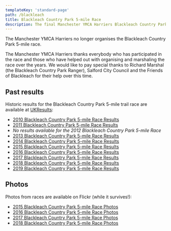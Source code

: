 ```yaml
---
templateKey: 'standard-page'
path: /blackleach
title: Blackleach Country Park 5-mile Race
description: The final Manchester YMCA Harriers Blackleach Country Park 5-mile Race was held in 2019. The Club no longer organises the race.
---
```

The Manchester YMCA Harriers no longer organises the Blackleach Country Park 5-mile race.

The Manchester YMCA Harriers thanks everybody who has participated in the race and those 
who have helped out with organising and marshaling the race over the years. We would like 
to pay special thanks to Richard Marshal (the Blackleach Country Park Ranger), 
Salford City Council and the Friends of Blackleach for their help over this time.

## Past results
Historic results for the Blackleach Country Park 5-mile trail race are available
at [UKResults](https://www.ukresults.net):

* [2010 Blackleach Country Park 5-mile Race Results](https://www.ukresults.net/2010/blackleach.html)
* [2011 Blackleach Country Park 5-mile Race Results](https://archive.run247.com/results/5825-blackleach-country-park-5-mile.html)
* _No results available for the 2012 Blackleach Country Park 5-mile Race_
* [2013 Blackleach Country Park 5-mile Race Results](https://www.ukresults.net/2013/blackleach.html)
* [2014 Blackleach Country Park 5-mile Race Results](https://www.ukresults.net/2014/blackleach.html)
* [2015 Blackleach Country Park 5-mile Race Results](https://www.ukresults.net/2015/blackleach.html)
* [2016 Blackleach Country Park 5-mile Race Results](https://www.ukresults.net/2016/blackleach.html)
* [2017 Blackleach Country Park 5-mile Race Results](https://www.ukresults.net/2017/blackleach.html)
* [2018 Blackleach Country Park 5-mile Race Results](https://www.ukresults.net/2018/blackleach.html)
* [2019 Blackleach Country Park 5-mile Race Results](https://www.ukresults.net/2019/blackleach.html)

## Photos
Photos from races are available on Flickr (while it survives!):

* [2015 Blackleach Country Park 5-mile Race Photos](https://www.flickr.com/photos/135481598@N04/albums/72157658623122776)
* [2016 Blackleach Country Park 5-mile Race Photos](https://www.flickr.com/photos/135481598@N04/albums/72157674615987205)
* [2017 Blackleach Country Park 5-mile Race Photos](https://www.flickr.com/photos/135481598@N04/albums/72157686453571393)
* [2018 Blackleach Country Park 5-mile Race Photos](https://www.flickr.com/photos/135481598@N04/albums/72157699693208281)
